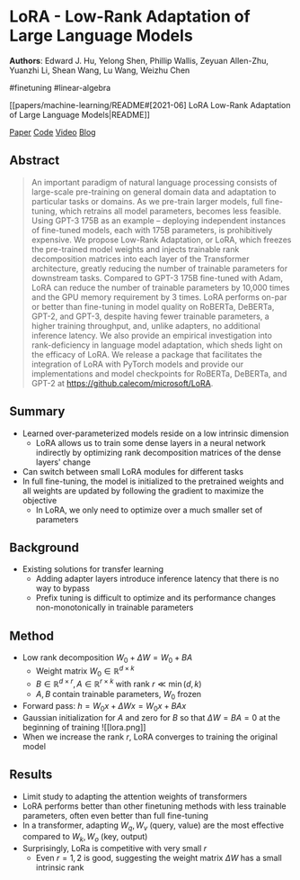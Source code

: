 # LoRA - Low-Rank Adaptation of Large Language Models

**Authors**: Edward J. Hu, Yelong Shen, Phillip Wallis, Zeyuan Allen-Zhu, Yuanzhi Li, Shean Wang, Lu Wang, Weizhu Chen

#finetuning
#linear-algebra

[[papers/machine-learning/README#[2021-06] LoRA Low-Rank Adaptation of Large Language Models|README]]

[Paper](http://arxiv.org/abs/2106.09685)
[Code](https://github.com/microsoft/LoRA)
[Video](https://youtu.be/DhRoTONcyZE?feature=shared)
[Blog](https://www.ibm.com/think/topics/lora)

## Abstract

> An important paradigm of natural language processing consists of large-scale pre-training on general domain data and adaptation to particular tasks or domains. As we pre-train larger models, full fine-tuning, which retrains all model parameters, becomes less feasible. Using GPT-3 175B as an example – deploying independent instances of fine-tuned models, each with 175B parameters, is prohibitively expensive. We propose Low-Rank Adaptation, or LoRA, which freezes the pre-trained model weights and injects trainable rank decomposition matrices into each layer of the Transformer architecture, greatly reducing the number of trainable parameters for downstream tasks. Compared to GPT-3 175B fine-tuned with Adam, LoRA can reduce the number of trainable parameters by 10,000 times and the GPU memory requirement by 3 times. LoRA performs on-par or better than fine-tuning in model quality on RoBERTa, DeBERTa, GPT-2, and GPT-3, despite having fewer trainable parameters, a higher training throughput, and, unlike adapters, no additional inference latency. We also provide an empirical investigation into rank-deficiency in language model adaptation, which sheds light on the efficacy of LoRA. We release a package that facilitates the integration of LoRA with PyTorch models and provide our implementations and model checkpoints for RoBERTa, DeBERTa, and GPT-2 at <https://github.calecom/microsoft/LoRA>.

## Summary

- Learned over-parameterized models reside on a low intrinsic dimension
	- LoRA allows us to train some dense layers in a neural network indirectly by optimizing rank decomposition matrices of the dense layers' change
- Can switch between small LoRA modules for different tasks
- In full fine-tuning, the model is initialized to the pretrained weights and all weights are updated by following the gradient to maximize the objective
	- In LoRA, we only need to optimize over a much smaller set of parameters

## Background

- Existing solutions for transfer learning
	- Adding adapter layers introduce inference latency that there is no way to bypass
	- Prefix tuning is difficult to optimize and its performance changes non-monotonically in trainable parameters

## Method

- Low rank decomposition $W_{0}+ \Delta W = W_{0}+ BA$
	- Weight matrix $W_{0}\in \mathbb{R}^{d\times k}$
	- $B\in \mathbb{R}^{d\times r}, A\in \mathbb{R}^{r\times k}$ with rank $r \ll \min(d, k)$
	- $A, B$ contain trainable parameters, $W_0$ frozen
- Forward pass: $h = W_{0}x + \Delta Wx = W_{0}x + BAx$
- Gaussian initialization for $A$ and zero for $B$ so that $\Delta W = BA = 0$ at the beginning of training ![[lora.png]]
- When we increase the rank $r$, LoRA converges to training the original model

## Results

- Limit study to adapting the attention weights of transformers
- LoRA performs better than other finetuning methods with less trainable parameters, often even better than full fine-tuning
- In a transformer, adapting $W_{q}, W_{v}$ (query, value) are the most effective compared to $W_{k}, W_{o}$ (key, output)
- Surprisingly, LoRa is competitive with very small $r$
	- Even $r = 1, 2$ is good, suggesting the weight matrix $\Delta W$ has a small intrinsic rank
